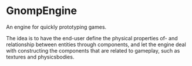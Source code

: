 # GnompEngine
An engine for quickly prototyping games.

The idea is to have the end-user define the physical properties of- and relationship between entities through components, and let the engine deal with constructing the components that are related to gameplay, such as textures and physicsbodies.
